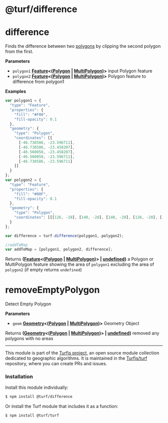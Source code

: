 # @turf/difference

# difference

Finds the difference between two [polygons](http://geojson.org/geojson-spec.html#polygon) by clipping the second polygon from the first.

**Parameters**

-   `polygon1` **[Feature](http://geojson.org/geojson-spec.html#feature-objects)&lt;([Polygon](http://geojson.org/geojson-spec.html#polygon) \| [MultiPolygon](http://geojson.org/geojson-spec.html#multipolygon))>** input Polygon feature
-   `polygon2` **[Feature](http://geojson.org/geojson-spec.html#feature-objects)&lt;([Polygon](http://geojson.org/geojson-spec.html#polygon) \| [MultiPolygon](http://geojson.org/geojson-spec.html#multipolygon))>** Polygon feature to difference from polygon1

**Examples**

```javascript
var polygon1 = {
  "type": "Feature",
  "properties": {
    "fill": "#F00",
    "fill-opacity": 0.1
  },
  "geometry": {
    "type": "Polygon",
    "coordinates": [[
      [-46.738586, -23.596711],
      [-46.738586, -23.458207],
      [-46.560058, -23.458207],
      [-46.560058, -23.596711],
      [-46.738586, -23.596711]
    ]]
  }
};
var polygon2 = {
  "type": "Feature",
  "properties": {
    "fill": "#00F",
    "fill-opacity": 0.1
  },
  "geometry": {
    "type": "Polygon",
    "coordinates": [[[126, -28], [140, -28], [140, -20], [126, -20], [126, -28]]]
  }
};

var difference = turf.difference(polygon1, polygon2);

//addToMap
var addToMap = [polygon1, polygon2, difference];
```

Returns **([Feature](http://geojson.org/geojson-spec.html#feature-objects)&lt;([Polygon](http://geojson.org/geojson-spec.html#polygon) \| [MultiPolygon](http://geojson.org/geojson-spec.html#multipolygon))> | [undefined](https://developer.mozilla.org/en-US/docs/Web/JavaScript/Reference/Global_Objects/undefined))** a Polygon or MultiPolygon feature showing the area of `polygon1` excluding the area of `polygon2` (if empty returns `undefined`)

# removeEmptyPolygon

Detect Empty Polygon

**Parameters**

-   `geom` **[Geometry](http://geojson.org/geojson-spec.html#geometry)&lt;([Polygon](http://geojson.org/geojson-spec.html#polygon) \| [MultiPolygon](http://geojson.org/geojson-spec.html#multipolygon))>** Geometry Object

Returns **([Geometry](http://geojson.org/geojson-spec.html#geometry)&lt;([Polygon](http://geojson.org/geojson-spec.html#polygon) \| [MultiPolygon](http://geojson.org/geojson-spec.html#multipolygon))> | [undefined](https://developer.mozilla.org/en-US/docs/Web/JavaScript/Reference/Global_Objects/undefined))** removed any polygons with no areas

<!-- This file is automatically generated. Please don't edit it directly:
if you find an error, edit the source file (likely index.js), and re-run
./scripts/generate-readmes in the turf project. -->

---

This module is part of the [Turfjs project](http://turfjs.org/), an open source
module collection dedicated to geographic algorithms. It is maintained in the
[Turfjs/turf](https://github.com/Turfjs/turf) repository, where you can create
PRs and issues.

### Installation

Install this module individually:

```sh
$ npm install @turf/difference
```

Or install the Turf module that includes it as a function:

```sh
$ npm install @turf/turf
```
